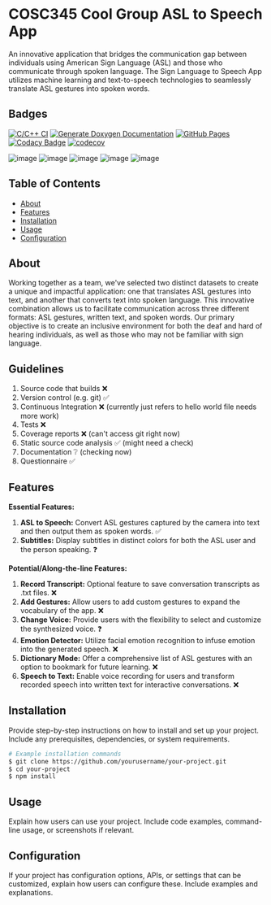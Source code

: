 # COSC345 Cool Group ASL to Speech App

An innovative application that bridges the communication gap between individuals using American Sign Language (ASL) and those who communicate through spoken language. The Sign Language to Speech App utilizes machine learning and text-to-speech technologies to seamlessly translate ASL gestures into spoken words.

## Badges
[![C/C++ CI](https://github.com/pakinui/cosc345/actions/workflows/c-cpp.yml/badge.svg)](https://github.com/pakinui/cosc345/actions/workflows/c-cpp.yml)
[![Generate Doxygen Documentation](https://github.com/pakinui/cosc345/actions/workflows/documentation.yaml/badge.svg)](https://github.com/pakinui/cosc345/actions/workflows/documentation.yaml)
[![GitHub Pages](https://github.com/pakinui/cosc345/actions/workflows/pages/pages-build-deployment/badge.svg)](https://github.com/pakinui/cosc345/actions/workflows/pages/pages-build-deployment)
[![Codacy Badge](https://app.codacy.com/project/badge/Grade/409b0d67499c4c9b8def12c695be78f9)](https://app.codacy.com/gh/pakinui/cosc345/dashboard?utm_source=gh&utm_medium=referral&utm_content=&utm_campaign=Badge_grade) 
[![codecov](https://codecov.io/gh/pakinui/cosc345/graph/badge.svg?token=GUFNGUO6M4)](https://codecov.io/gh/pakinui/cosc345)

![image](https://img.shields.io/badge/Windows-0078D6?style=for-the-badge&logo=windows&logoColor=white)
![image](https://img.shields.io/badge/C%2B%2B-00599C?style=for-the-badge&logo=c%2B%2B&logoColor=white)
![image](https://img.shields.io/badge/VSCode-0078D4?style=for-the-badge&logo=visual%20studio%20code&logoColor=white)
![image](https://img.shields.io/badge/Codecov-F01F7A?style=for-the-badge&logo=Codecov&logoColor=white)
![image](https://img.shields.io/badge/Python-FFD43B?style=for-the-badge&logo=python&logoColor=blue)


## Table of Contents

- [About](#about)
- [Features](#features)
- [Installation](#installation)
- [Usage](#usage)
- [Configuration](#configuration)

## About

Working together as a team, we've selected two distinct datasets to create a unique and impactful application: one that translates ASL gestures into text, and another that converts text into spoken language. This innovative combination allows us to facilitate communication across three different formats: ASL gestures, written text, and spoken words. Our primary objective is to create an inclusive environment for both the deaf and hard of hearing individuals, as well as those who may not be familiar with sign language.

## Guidelines
1.  Source code that builds :x:
2.  Version control (e.g. git) ✅
3.  Continuous Integration :x: (currently just refers to hello world file needs more work)
4.  Tests :x:
5.  Coverage reports :x: (can't access git right now)
6.  Static source code analysis ✅ (might need a check)
7.  Documentation ❔ (checking now)
8.  Questionnaire :white_check_mark:
 
## Features

**Essential Features:**

1. **ASL to Speech:** Convert ASL gestures captured by the camera into text and then output them as spoken words. :white_check_mark:
3. **Subtitles:** Display subtitles in distinct colors for both the ASL user and the person speaking. :question:

**Potential/Along-the-line Features:**

1. **Record Transcript:** Optional feature to save conversation transcripts as .txt files. :x:
2. **Add Gestures:** Allow users to add custom gestures to expand the vocabulary of the app. :x:
3. **Change Voice:** Provide users with the flexibility to select and customize the synthesized voice. :question:
4. **Emotion Detector:** Utilize facial emotion recognition to infuse emotion into the generated speech. :x:
5. **Dictionary Mode:** Offer a comprehensive list of ASL gestures with an option to bookmark for future learning. :x:
6. **Speech to Text:** Enable voice recording for users and transform recorded speech into written text for interactive conversations. :x:

## Installation

Provide step-by-step instructions on how to install and set up your project. Include any prerequisites, dependencies, or system requirements.

```bash
# Example installation commands
$ git clone https://github.com/yourusername/your-project.git
$ cd your-project
$ npm install
```

## Usage

Explain how users can use your project. Include code examples, command-line usage, or screenshots if relevant.

## Configuration

If your project has configuration options, APIs, or settings that can be customized, explain how users can configure these. Include examples and explanations.
